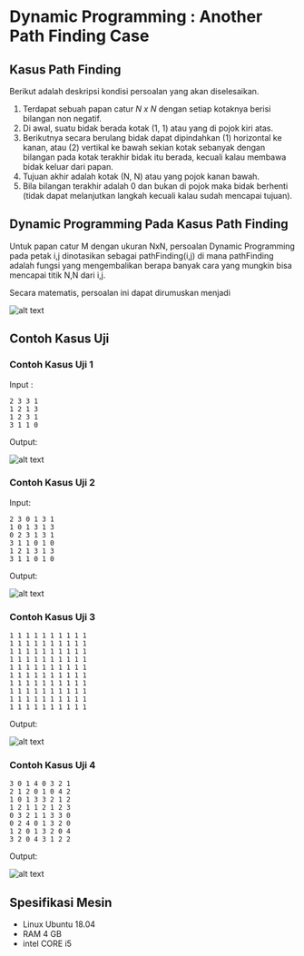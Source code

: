 # Dynamic Programming : Another Path Finding Case

## Kasus Path Finding
Berikut adalah deskripsi kondisi persoalan yang akan diselesaikan.
1. Terdapat sebuah papan catur *N x N* dengan setiap kotaknya berisi bilangan non negatif.
2. Di awal, suatu bidak berada kotak (1, 1) atau yang di pojok kiri atas.
3. Berikutnya secara berulang bidak dapat dipindahkan (1) horizontal ke kanan, atau (2) vertikal ke bawah sekian kotak sebanyak dengan bilangan pada kotak terakhir bidak itu berada, kecuali kalau membawa bidak keluar dari papan.
4. Tujuan akhir adalah kotak (N, N) atau yang pojok kanan bawah.
5. Bila bilangan terakhir adalah 0 dan bukan di pojok maka bidak berhenti (tidak dapat melanjutkan langkah kecuali kalau sudah mencapai tujuan).

## Dynamic Programming Pada Kasus Path Finding
Untuk papan catur M dengan ukuran NxN, persoalan Dynamic Programming pada petak i,j dinotasikan sebagai pathFinding(i,j) di mana pathFinding adalah fungsi yang mengembalikan berapa banyak cara yang mungkin bisa mencapai titik N,N dari i,j.

Secara matematis, persoalan ini dapat dirumuskan menjadi

![alt text](https://raw.githubusercontent.com/juniardiakbar/Another-Path-Finding-Case/master/pict/equation.jpg)

## Contoh Kasus Uji
### Contoh Kasus Uji 1 
Input :
```
2 3 3 1
1 2 1 3
1 2 3 1
3 1 1 0
```
Output:

![alt text](https://raw.githubusercontent.com/juniardiakbar/Another-Path-Finding-Case/master/pict/1.jpg)

### Contoh Kasus Uji 2
Input:
```
2 3 0 1 3 1
1 0 1 3 1 3
0 2 3 1 3 1
3 1 1 0 1 0
1 2 1 3 1 3
3 1 1 0 1 0
```
Output:

![alt text](https://raw.githubusercontent.com/juniardiakbar/Another-Path-Finding-Case/master/pict/2.jpg)

### Contoh Kasus Uji 3
```
1 1 1 1 1 1 1 1 1 1
1 1 1 1 1 1 1 1 1 1
1 1 1 1 1 1 1 1 1 1
1 1 1 1 1 1 1 1 1 1
1 1 1 1 1 1 1 1 1 1
1 1 1 1 1 1 1 1 1 1
1 1 1 1 1 1 1 1 1 1
1 1 1 1 1 1 1 1 1 1
1 1 1 1 1 1 1 1 1 1
1 1 1 1 1 1 1 1 1 1
```
Output:

![alt text](https://raw.githubusercontent.com/juniardiakbar/Another-Path-Finding-Case/master/pict/3.jpg)

### Contoh Kasus Uji 4
```
3 0 1 4 0 3 2 1
2 1 2 0 1 0 4 2
1 0 1 3 3 2 1 2
1 2 1 1 2 1 2 3
0 3 2 1 1 3 3 0
0 2 4 0 1 3 2 0
1 2 0 1 3 2 0 4
3 2 0 4 3 1 2 2
```
Output:

![alt text](https://raw.githubusercontent.com/juniardiakbar/Another-Path-Finding-Case/master/pict/4.jpg)

## Spesifikasi Mesin
- Linux Ubuntu 18.04
- RAM 4 GB
- intel CORE i5
